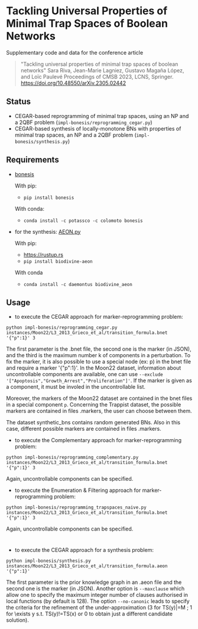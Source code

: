 # Tackling Universal Properties of Minimal Trap Spaces of Boolean Networks

Supplementary code and data for the conference article

> "Tackling universal properties of minimal trap spaces of boolean networks"
> Sara Riva, Jean-Marie Lagniez, Gustavo Magaña López, and Loïc Paulevé
> Proceedings of CMSB 2023, LCNS, Springer.
> https://doi.org/10.48550/arXiv.2305.02442

## Status

- CEGAR-based reprogramming of minimal trap spaces, using an NP and a 2QBF problem (`impl-bonesis/reprogramming_cegar.py`)
- CEGAR-based synthesis of locally-monotone BNs with properties of minimal trap spaces, an NP and a 2QBF problem (`impl-bonesis/synthesis.py`)

## Requirements

- [bonesis](https://github.com/bnediction/bonesis)

    With pip:
    - `pip install bonesis`

    With conda:
    - `conda install -c potassco -c colomoto bonesis`

- for the synthesis: [AEON.py](https://github.com/sybila/biodivine-aeon-py/)

    With pip:
    - https://rustup.rs
    - `pip install biodivine-aeon`

    With conda
    - `conda install -c daemontus biodivine_aeon`


## Usage

- to execute the CEGAR approach for marker-reprogramming problem:
```
python impl-bonesis/reprogramming_cegar.py instances/Moon22/L3_2013_Grieco_et_al/transition_formula.bnet '{"p":1}' 3
```
The first parameter is the .bnet file, the second one is the marker (in JSON), and the third is the maximum number k of components in a perturbation. 
To fix the marker, it is also possible to use a special node (ex: p) in the bnet file and require a marker '{"p":1}'.
In the Moon22 dataset, information about uncontrollable components are available, one can use `--exclude '["Apoptosis","Growth_Arrest","Proliferation"]'`.
If the marker is given as a component, it must be involed in the uncontrollable list.

Moreover, the markers of the Moon22 dataset are contained in the bnet files in a special component `p`.
Concerning the Trappist dataset, the possible markers are contained in files .markers, the user can choose between them.

The dataset synthetic_bns contains random generated BNs. Also in this case, different possible markers are contained in files .markers.

- to execute the Complementary approach for marker-reprogramming problem:
```
python impl-bonesis/reprogramming_complementary.py  instances/Moon22/L3_2013_Grieco_et_al/transition_formula.bnet '{"p":1}' 3 
```
Again, uncontrollable components can be specified.

- to execute the Enumeration & Filtering  approach for marker-reprogramming problem:
```
python impl-bonesis/reprogramming_trapspaces_naive.py  instances/Moon22/L3_2013_Grieco_et_al/transition_formula.bnet '{"p":1}' 3 
```
Again, uncontrollable components can be specified.

#

- to execute the CEGAR approach for a synthesis problem:
```
python impl-bonesis/synthesis.py instances/Moon22/L3_2013_Grieco_et_al/transition_formula.aeon '{"p":1}'
```
The first parameter is the prior knowledge graph in an .aeon file and the second one is the marker (in JSON). 
Another option is `--maxclause` which allow one to specify the maximum integer number of clauses authorised in local functions (by default is 128).
The option `--no-canonic` leads to specify the criteria for the refinement of the under-approximation (3 for TS(y)|=M ; 1 for \exists y s.t. TS(y)!=TS(x) or 0 to obtain just a different candidate solution).
